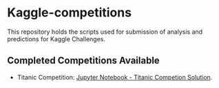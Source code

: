 # Kaggle-competitions
This repository holds the scripts used for submission of analysis and predictions for Kaggle Challenges.

## Completed Competitions Available

- Titanic Competition: [Jupyter Notebook - Titanic Competion Solution](https://github.com/isaqueiros/Kaggle-competitions/blob/main/Titanic-Competition.ipynb).
